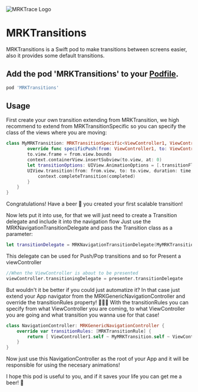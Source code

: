 <img src="https://github.com/mrktrace/MRKTransitions/blob/master/mrklogo.jpg" alt="MRKTrace Logo">

# MRKTransitions

MRKTransitions is a Swift pod to make transitions between screens easier, also it provides some default transitions.

## Add the pod 'MRKTransitions' to your [Podfile](http://guides.cocoapods.org/using/the-podfile.html).

  ```ruby
  pod 'MRKTransitions'
  ```
  
  ## Usage

First create your own transition extending from MRKTransition, we high recommend to extend from MRKTransitionSpecific so you can specify the class of the views where you are moving:


```swift
class MyMRKTransition: MRKTransitionSpecific<ViewController1, ViewController2> {
        override func specificPush(from: ViewController1, to: ViewController2, context: UIViewControllerContextTransitioning, time: TimeInterval) {
        to.view.frame = from.view.bounds
        context.containerView.insertSubview(to.view, at: 0)
        let transitionOptions: UIView.AnimationOptions = [.transitionFlipFromRight, .showHideTransitionViews]
        UIView.transition(from: from.view, to: to.view, duration: time, options: transitionOptions) { completed in
            context.completeTransition(completed)
        }
    }
}
```

Congratulations! Have a beer 🍺 you created your first scalable transition!

Now lets put it into use, for that we will just need to create a Transition delegate and include it into the navigation flow
Just use the MRKNavigationTransitionDelegate and pass the Transition class as a parameter:

```swift
let transitionDelegate = MRKNavigationTransitionDelegate(MyMRKTransition.self)
```

This delegate can be used for Push/Pop transitions and so for Present a viewController

```swift
//When the ViewController is about to be presented
viewController.transitioningDelegate = presenter.transitionDelegate

```
But wouldn't it be better if you could just automatize it? In that case just extend your App navigator from the MRKGenericNavigationController and override the transitionRules property! 👑👑👑
With the transitionRules you can specify from what ViewController you are coming, to what ViewController you are going and what transition you wanna use for that case!

```swift
class NavigationController: MRKGenericNavigationController {
    override var transitionRules: [MRKTransitionRule] {
        return [ ViewController1.self ~ MyMRKTransition.self ~ ViewController2.self ]
    }
}
```
Now just use this NavigationController as the root of your App and it will be responsible for using the necesary animations!

I hope this pod is useful to you, and if it saves your life you can get me a beer! 🍺

